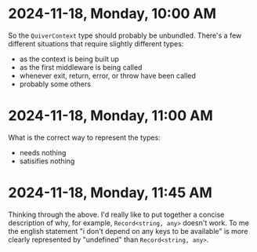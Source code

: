 # 2024-11-18, Monday, 10:00 AM

So the `QuiverContext` type should probably be unbundled. There's a few different situations that require slightly different types:

- as the context is being built up
- as the first middleware is being called
- whenever exit, return, error, or throw have been called
- probably some others


# 2024-11-18, Monday, 11:00 AM

What is the correct way to represent the types:

- needs nothing
- satisifies nothing

# 2024-11-18, Monday, 11:45 AM

Thinking through the above. I'd really like to put together a concise description of why, for example, `Record<string, any>` doesn't work. To me the english statement "i don't depend on any keys to be available" is more clearly represented by "undefined" than `Record<string, any>`.